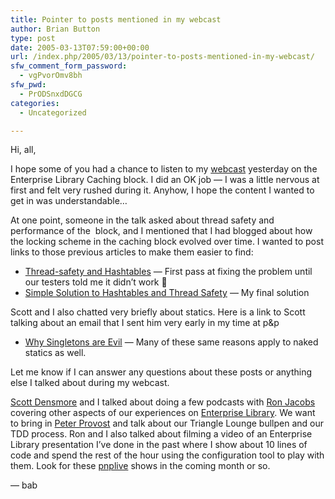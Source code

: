 ```yaml
---
title: Pointer to posts mentioned in my webcast
author: Brian Button
type: post
date: 2005-03-13T07:59:00+00:00
url: /index.php/2005/03/13/pointer-to-posts-mentioned-in-my-webcast/
sfw_comment_form_password:
  - vgPvorOmv8bh
sfw_pwd:
  - PrODSnxdDGCG
categories:
  - Uncategorized

---
```

Hi, all,

I hope some of you had a chance to listen to my [webcast][1] yesterday on the Enterprise Library Caching block. I did an OK job &mdash; I was a little nervous at first and felt very rushed during it. Anyhow, I hope the content I wanted to get in was understandable&hellip;

At one point, someone in the talk asked about thread safety and performance of the&nbsp; block, and I mentioned that I had blogged about how the locking scheme in the caching block evolved over time. I wanted to post links to those previous articles to make them easier to find:

  * [Thread-safety and Hashtables][2]&nbsp;&mdash; First pass at fixing the problem until our testers told me it didn&rsquo;t work 🙁
  * [Simple Solution to Hashtables and Thread Safety][3] &mdash; My final solution

Scott and I also chatted very briefly about statics. Here is a link to Scott talking about an email that I sent him very early in my time at p&p

  * [Why Singletons are Evil][4]&nbsp;&mdash; Many of these same reasons apply to naked statics as well.

Let me know if I can answer any questions about these posts or anything else I talked about during my webcast.

[Scott Densmore][5] and I talked about doing a few podcasts with [Ron Jacobs][6] covering other aspects of our experiences on [Enterprise Library][7]. We want to bring in [Peter Provost][8] and talk about our Triangle Lounge bullpen and our TDD process. Ron and I also talked about filming a video of an Enterprise Library presentation I&rsquo;ve done in the past where I show about 10 lines of code and spend the rest of the hour using the configuration tool to play with them. Look for these [pnplive][9] shows in the coming month or so.

&mdash; bab

&nbsp;

 [1]: http://msevents.microsoft.com/CUI/EventDetail.aspx?EventID=1032269439&Culture=en-US
 [2]: http://www.agileprogrammer.com/oneagilecoder/archive/2004/09/17/2825.aspx
 [3]: http://www.agileprogrammer.com/oneagilecoder/archive/2004/09/17/2822.aspx
 [4]: http://blogs.msdn.com/scottdensmore/archive/2004/05/25/140827.aspx
 [5]: http://weblogs.asp.net/scottdensmore
 [6]: http://www.ronjacobs.com/
 [7]: http://msdn.microsoft.com/library/default.asp?url=/library/en-us/dnpag2/html/entlib.asp
 [8]: http://peterprovost.org/
 [9]: http://www.pnplive.com/